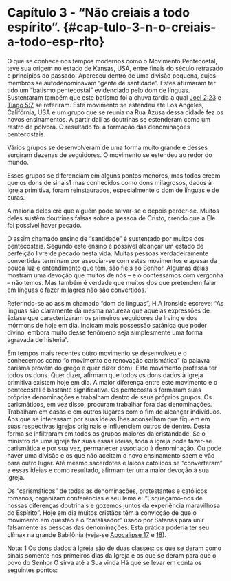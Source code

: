 # Capítulo 3 - “Não creiais a todo espírito”. {#cap-tulo-3-n-o-creiais-a-todo-esp-rito}

O que se conhece nos tempos modernos como o Movimento Pentecostal, teve sua origem no estado de Kansas, USA, entre finais do século retrasado e princípios do passado. Apareceu dentro de uma divisão pequena, cujos membros se autodenominavam “gente de santidade”. Estes afirmaram ter tido um “batismo pentecostal” evidenciado pelo dom de línguas. Sustentaram também que este batismo foi a chuva tardia a qual [Joel 2:23](http://bibliaonline.com.br/acf/jl/1/23) e [Tiago 5:7](http://bibliaonline.com.br/acf/tg/5/7) se referiram. Este movimento se estendeu até Los Angeles, Califórnia, USA e um grupo que se reunia na Rua Azusa dessa cidade fez os novos ensinamentos. A partir dali as doutrinas se estenderam como um rastro de pólvora. O resultado foi a formação das denominações pentecostais.

Vários grupos se desenvolveram de uma forma muito grande e desses surgiram dezenas de seguidores. O movimento se estendeu ao redor do mundo.

Esses grupos se diferenciam em alguns pontos menores, mas todos creem que os dons de sinais1 mas conhecidos como dons milagrosos, dados à Igreja primitiva, foram reinstaurados, especialmente o dom de línguas e de curas.

A maioria deles crê que alguém pode salvar-se e depois perder-se. Muitos deles sustêm doutrinas falsas sobre a pessoa de Cristo, crendo que a Ele foi possível haver pecado.

O assim chamado ensino de “santidade” é sustentado por muitos dos pentecostais. Segundo este ensino é possível alcançar um estado de perfeição livre de pecado nesta vida. Muitas pessoas verdadeiramente convertidas terminam por associar-se com estes movimentos e apesar da pouca luz e entendimento que têm, são fiéis ao Senhor. Algumas delas mostram uma devoção que muitos de nós – e o confessamos com vergonha – não temos. Mas também é verdade que muitos dos que pretendem falar em línguas e fazer milagres não são convertidos.

Referindo-se ao assim chamado “dom de línguas”, H.A Ironside escreve: “As línguas são claramente da mesma natureza que aquelas expressões de êxtase que caracterizaram os primeiros seguidores de Irving e dos mórmons de hoje em dia. Indicam mais possessão satânica que poder divino, embora muito desse fenômeno seja simplesmente uma forma agravada de histeria”.

Em tempos mais recentes outro movimento se desenvolveu e o conhecemos como “o movimento de renovação carismática” (a palavra carisma provém do grego e quer dizer dom). Este movimento professa ter todos os dons. Quer dizer, afirmam que todos os dons dados à Igreja primitiva existem hoje em dia. A maior diferença entre este movimento e o pentecostal é bastante significativa. Os pentecostais formaram suas próprias denominações e trabalham dentro de seus próprios grupos. Os carismáticos, em vez disso, procuram trabalhar fora das denominações. Trabalham em casas e em outros lugares com o fim de alcançar indivíduos. Aos que se interessam por suas ideias lhes aconselham que fiquem em suas respectivas igrejas originais e influenciem outros de dentro. Desta forma se infiltraram em todos os grupos maiores da cristandade. Se o ministro de uma igreja faz suas essas ideias, toda a igreja pode fazer-se carismática e por sua vez, permanecer associado à denominação. Ou pode haver uma divisão e os que não aceitam o novo ensinamento saem e vão para outro lugar. Até mesmo sacerdotes e laicos católicos se “converteram” a essas ideias e como resultado, afirmam ter uma maior devoção à sua igreja.

Os “carismáticos” de todas as denominações, protestantes e católicos romanos, organizam conferências e seu lema é: “Esqueçamo-nos de nossas diferenças doutrinais e gozemos juntos da experiência maravilhosa do Espírito”. Hoje em dia muitos cristãos têm a convicção de que o movimento em questão é o “catalisador” usado por Satanás para unir falsamente as pessoas das denominações. Esta prática poderia ter seu clímax na grande Babilônia (veja-se [Apocalipse 17](http://bibliaonline.com.br/acf/ap/17) e [18](http://bibliaonline.com.br/acf/ap/18)).

Nota: 1 Os dons dados à Igreja são de duas classes: os que se deram como sinais somente nos primeiros dias da Igreja e os que se deram para que o povo do Senhor O sirva até a Sua vinda Há que se levar em conta os seguintes pontos: